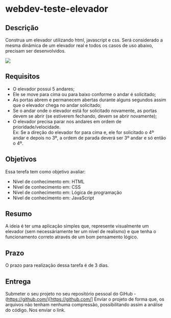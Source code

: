 # webdev-teste-elevador

## Descrição
Construa um elevador utilizando html, javascript e css.
Será considerado a mesma dinâmica de um elevador real e todos os casos de uso abaixo, precisam ser desenvolvidos.

![](elevador.png)

## Requisitos
- O elevador possui 5 andares;
- Ele se move para cima ou para baixo conforme o andar é solicitado;
- As portas abrem e permanecem abertas durante alguns segundos assim que o elevador chega no andar solicitado;
- Se o andar onde o elevador está for solicitado novamente, as portas devem se abrir (se estiverem fechando, devem se abrir novamente);
- O elevador precisa parar nos andares em ordem de prioridade/velocidade.
  <br />
  Ex: Se a direção do elevador for para cima e, ele for solicitado o 4º andar e depois no 3º, a ordem de parada deverá ser 3º andar e só então o 4º.

## Objetivos
Essa terefa tem como objetivo avaliar:
 - Nível de conhecimento em: HTML
 - Nível de conhecimento em: CSS
 - Nível de conhecimento em: Lógica de programação
 - Nível de conhecimento em: JavaScript

## Resumo
A ideia é ter uma aplicação simples que, represente visualmente um elevador (sem necessáriamente ter um nível de realismo) e que tenha o funcionamento correto através de um bom pensamento lógico.

## Prazo
O prazo para realização dessa tarefa é de 3 dias.

## Entrega
Submeter o seu projeto no seu repositório pessoal do GiHub - (https://github.com/)[https://github.com/]
Enviar o projeto de forma que, os arquivos não tenham nenhuma compressão, possibilitando assim a análise do código.
Nos enviar o link.
